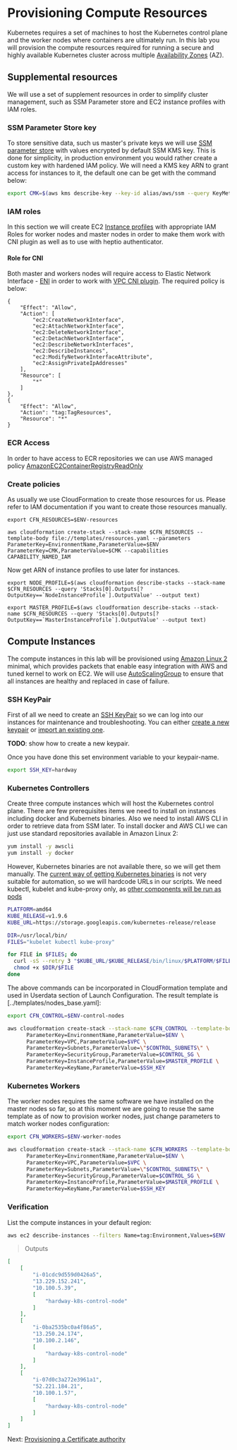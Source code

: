 # Provisioning Compute Resources

Kubernetes requires a set of machines to host the Kubernetes control plane and the worker nodes where containers are ultimately run. In this lab you will provision the compute resources required for running a secure and highly available Kubernetes cluster across multiple [Availability Zones](https://docs.aws.amazon.com/AWSEC2/latest/UserGuide/using-regions-availability-zones.html#concepts-regions-availability-zones) (AZ).

## Supplemental resources

We will use a set of supplement resources in order to simplify cluster management, such as SSM Parameter store and EC2 instance profiles with IAM roles.

### SSM Parameter Store key
To store sensitive data, such us master's private keys we will use [SSM parameter store](https://docs.aws.amazon.com/systems-manager/latest/userguide/systems-manager-paramstore.html) with values encrypted by default SSM KMS key. This is done for simplicity, in production environment you would rather create a custom key with hardened IAM policy. We will need a KMS key ARN to grant access for instances to it, the default one can be get with the command below:

```bash
export CMK=$(aws kms describe-key --key-id alias/aws/ssm --query KeyMetadata.Arn --output text)
```

### IAM roles

In this section we will create EC2 [Instance profiles](https://docs.aws.amazon.com/AWSEC2/latest/UserGuide/iam-roles-for-amazon-ec2.html) with appropriate IAM Roles for worker nodes and master nodes in order to make them work with CNI plugin as well as to use with heptio authenticator.

#### Role for CNI
Both master and workers nodes will require access to Elastic Network Interface - [ENI](https://docs.aws.amazon.com/AWSEC2/latest/UserGuide/using-eni.html) in order to work with [VPC CNI plugin](https://github.com/aws/amazon-vpc-cni-k8s). The required policy is below:

```
{
    "Effect": "Allow",
    "Action": [
        "ec2:CreateNetworkInterface",
        "ec2:AttachNetworkInterface",
        "ec2:DeleteNetworkInterface",
        "ec2:DetachNetworkInterface",
        "ec2:DescribeNetworkInterfaces",
        "ec2:DescribeInstances",
        "ec2:ModifyNetworkInterfaceAttribute",
        "ec2:AssignPrivateIpAddresses"
    ],
    "Resource": [
        "*"
    ]
},
{
    "Effect": "Allow",
    "Action": "tag:TagResources",
    "Resource": "*"
}
```

### ECR Access

In order to have access to ECR repositories we can use AWS managed policy [AmazonEC2ContainerRegistryReadOnly](https://docs.aws.amazon.com/AmazonECR/latest/userguide/ecr_managed_policies.html#AmazonEC2ContainerRegistryReadOnly)

### Create policies
As usually we use CloudFormation to create those resources for us. Please refer to IAM documentation if you want to create those resources manually.

```
export CFN_RESOURCES=$ENV-resources

aws cloudformation create-stack --stack-name $CFN_RESOURCES --template-body file://templates/resources.yaml --parameters ParameterKey=EnvironmentName,ParameterValue=$ENV ParameterKey=CMK,ParameterValue=$CMK --capabilities CAPABILITY_NAMED_IAM
```

Now get ARN of instance profiles to use later for instances.

```
export NODE_PROFILE=$(aws cloudformation describe-stacks --stack-name $CFN_RESOURCES --query 'Stacks[0].Outputs[?OutputKey==`NodeInstanceProfile`].OutputValue' --output text)

export MASTER_PROFILE=$(aws cloudformation describe-stacks --stack-name $CFN_RESOURCES --query 'Stacks[0].Outputs[?OutputKey==`MasterInstanceProfile`].OutputValue' --output text)
```


## Compute Instances

The compute instances in this lab will be provisioned using [Amazon Linux 2](https://aws.amazon.com/amazon-linux-2) minimal, which provides packets that enable easy integration with AWS and tuned kernel to work on EC2. We will use [AutoScalingGroup](https://aws.amazon.com/ec2/autoscaling) to ensure that all instances are healthy and replaced in case of failure.

### SSH KeyPair

First of all we need to create an [SSH KeyPair](https://docs.aws.amazon.com/AWSEC2/latest/UserGuide/ec2-key-pairs.html) so we can log into our instances for maintenance and troubleshooting. You can either [create a new keypair](https://docs.aws.amazon.com/cli/latest/reference/ec2/create-key-pair.html) or [import an existing one](https://docs.aws.amazon.com/cli/latest/reference/ec2/import-key-pair.html).

__TODO__: show how to create a new keypair.

Once you have done this set environment variable to your keypair-name.

```bash
export SSH_KEY=hardway
```

### Kubernetes Controllers

Create three compute instances which will host the Kubernetes control plane. There are few prerequisites items we need to install on instances including docker and Kubernets binaries. Also we need to install AWS CLI in order to retrieve data from SSM later. To install docker and AWS CLI we can just use standard repositories available in Amazon Linux 2:

```bash
yum install -y awscli
yum install -y docker
```

However, Kubernetes binaries are not available there, so we will get them manually. The [current way of getting Kubernetes binaries](https://kubernetes.io/docs/getting-started-guides/scratch/#downloading-and-extracting-kubernetes-binaries) is not very suitable for automation, so we will hardcode URLs in our scripts. We need kubectl, kubelet and kube-proxy only, as [other components will be run as pods](https://kubernetes.io/docs/getting-started-guides/scratch/#bootstrapping-the-cluster)

```bash
PLATFORM=amd64
KUBE_RELEASE=v1.9.6
KUBE_URL=https://storage.googleapis.com/kubernetes-release/release

DIR=/usr/local/bin/
FILES="kubelet kubectl kube-proxy"

for FILE in $FILES; do
  curl -sS --retry 3 "$KUBE_URL/$KUBE_RELEASE/bin/linux/$PLATFORM/$FILE" -o $DIR/$FILE
  chmod +x $DIR/$FILE
done
```

The above commands can be incorporated in CloudFormation template and used in Userdata section of Launch Configuration. The result template is [../templates/nodes_base.yaml]:


```bash
export CFN_CONTROL=$ENV-control-nodes

aws cloudformation create-stack --stack-name $CFN_CONTROL --template-body file://templates/nodes_base.yaml --parameters \
      ParameterKey=EnvironmentName,ParameterValue=$ENV \
      ParameterKey=VPC,ParameterValue=$VPC \
      ParameterKey=Subnets,ParameterValue=\"$CONTROL_SUBNETS\" \
      ParameterKey=SecurityGroup,ParameterValue=$CONTROL_SG \
      ParameterKey=InstanceProfile,ParameterValue=$MASTER_PROFILE \
      ParameterKey=KeyName,ParameterValue=$SSH_KEY
```

### Kubernetes Workers

The worker nodes requires the same software we have installed on the master nodes so far, so at this moment we are going to reuse the same template as of now to provision worker nodes, just change parameters to match worker nodes configuration:

```bash
export CFN_WORKERS=$ENV-worker-nodes

aws cloudformation create-stack --stack-name $CFN_WORKERS --template-body file://templates/nodes_base.yaml --parameters \
      ParameterKey=EnvironmentName,ParameterValue=$ENV \
      ParameterKey=VPC,ParameterValue=$VPC \
      ParameterKey=Subnets,ParameterValue=\"$CONTROL_SUBNETS\" \
      ParameterKey=SecurityGroup,ParameterValue=$CONTROL_SG \
      ParameterKey=InstanceProfile,ParameterValue=$MASTER_PROFILE \
      ParameterKey=KeyName,ParameterValue=$SSH_KEY
```

### Verification

List the compute instances in your default region:

```bash
aws ec2 describe-instances --filters Name=tag:Environment,Values=$ENV  --query 'Reservations[].Instances[].[InstanceId,PublicIpAddress,PrivateIpAddress,Tags[?Key==`Name`].Value]'
```

> Outputs
```json
[
    [
        "i-01cdc9d559d0426a5",
        "13.229.152.241",
        "10.100.5.39",
        [
            "hardway-k8s-control-node"
        ]
    ],
    [
        "i-0ba2535bc0a4f86a5",
        "13.250.24.174",
        "10.100.2.146",
        [
            "hardway-k8s-control-node"
        ]
    ],
    [
        "i-07d0c3a272e3961a1",
        "52.221.184.21",
        "10.100.1.57",
        [
            "hardway-k8s-control-node"
        ]
    ]
]
```

Next: [Provisioning a Certificate authority](04-certificate-authority.md)
